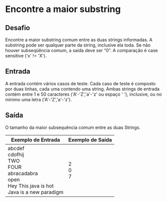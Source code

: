 # Encontre a maior substring

## Desafio

Encontre a maior substring comum entre as duas strings informadas. A substring pode ser qualquer parte da string, inclusive ela toda. Se não houver subseqüência comum, a saída deve ser “0”. A comparação é case sensitive ('x' != 'X').  

## Entrada

A entrada contém vários casos de teste. Cada caso de teste é composto por duas linhas, cada uma contendo uma string. Ambas strings de entrada contém entre 1 e 50 caracteres ('A'-'Z','a'-'z' ou espaço ' '), inclusive, ou no mínimo uma letra ('A'-'Z','a'-'z').  

## Saída

O tamanho da maior subsequência comum entre as duas Strings.  

| Exemplo de Entrada                                                                                        | Exemplo de Saída |
| --------------------------------------------------------------------------------------------------------- | ---------------- |
| abcdef<br>cdofhij<br>TWO<br>FOUR<br>abracadabra<br>open<br>Hey This java is hot<br>Java is a new paradigm | 2<br>0<br>7      |